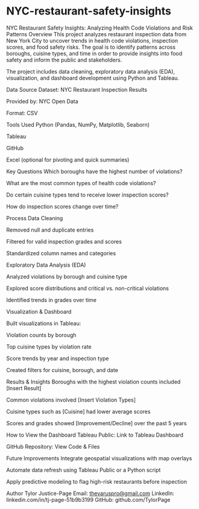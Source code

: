 # NYC-restaurant-safety-insights
NYC Restaurant Safety Insights: Analyzing Health Code Violations and Risk Patterns
Overview
This project analyzes restaurant inspection data from New York City to uncover trends in health code violations, inspection scores, and food safety risks. The goal is to identify patterns across boroughs, cuisine types, and time in order to provide insights into food safety and inform the public and stakeholders.

The project includes data cleaning, exploratory data analysis (EDA), visualization, and dashboard development using Python and Tableau.

Data Source
Dataset: NYC Restaurant Inspection Results

Provided by: NYC Open Data

Format: CSV

Tools Used
Python (Pandas, NumPy, Matplotlib, Seaborn)

Tableau

GitHub

Excel (optional for pivoting and quick summaries)

Key Questions
Which boroughs have the highest number of violations?

What are the most common types of health code violations?

Do certain cuisine types tend to receive lower inspection scores?

How do inspection scores change over time?

Process
Data Cleaning

Removed null and duplicate entries

Filtered for valid inspection grades and scores

Standardized column names and categories

Exploratory Data Analysis (EDA)

Analyzed violations by borough and cuisine type

Explored score distributions and critical vs. non-critical violations

Identified trends in grades over time

Visualization & Dashboard

Built visualizations in Tableau:

Violation counts by borough

Top cuisine types by violation rate

Score trends by year and inspection type

Created filters for cuisine, borough, and date

Results & Insights
Boroughs with the highest violation counts included [Insert Result]

Common violations involved [Insert Violation Types]

Cuisine types such as [Cuisine] had lower average scores

Scores and grades showed [Improvement/Decline] over the past 5 years

How to View the Dashboard
Tableau Public: Link to Tableau Dashboard

GitHub Repository: View Code & Files

Future Improvements
Integrate geospatial visualizations with map overlays

Automate data refresh using Tableau Public or a Python script

Apply predictive modeling to flag high-risk restaurants before inspection

Author
Tylor Justice-Page
Email: thevaruspro@gmail.com
LinkedIn: linkedin.com/in/tj-page-51b9b3199
GitHub: github.com/TylorPage
